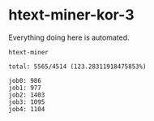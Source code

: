 # htext-miner-kor-3

Everything doing here is automated.

```
htext-miner

total: 5565/4514 (123.28311918475853%)

job0: 986
job1: 977
job2: 1403
job3: 1095
job4: 1104
```